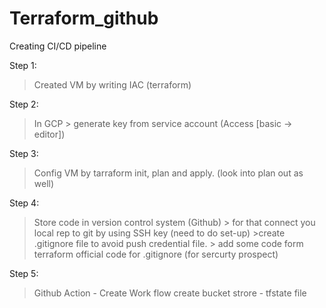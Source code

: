 # Terraform_github
Creating CI/CD pipeline 

Step 1:
> Created VM by writing IAC (terraform)

Step 2:
> In GCP > generate key from service account (Access [basic -> editor])

Step 3:
> Config VM by tarraform init, plan and apply.  (look into plan out as well)

Step 4:
> Store code in version control system (Github)
    > for that connect you local rep to git by using SSH key (need to do set-up)
    >create .gitignore file to avoid push credential file.
        > add some code form terraform official code for .gitignore (for sercurty prospect)

Step 5:
> Github Action - Create Work flow 
    create bucket strore -  tfstate file 
